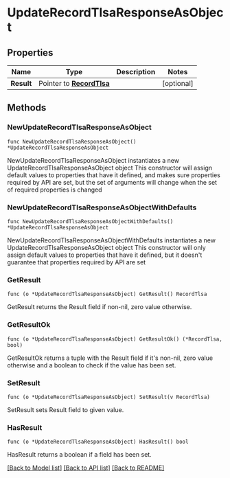 # UpdateRecordTlsaResponseAsObject

## Properties

Name | Type | Description | Notes
------------ | ------------- | ------------- | -------------
**Result** | Pointer to [**RecordTlsa**](RecordTlsa.md) |  | [optional] 

## Methods

### NewUpdateRecordTlsaResponseAsObject

`func NewUpdateRecordTlsaResponseAsObject() *UpdateRecordTlsaResponseAsObject`

NewUpdateRecordTlsaResponseAsObject instantiates a new UpdateRecordTlsaResponseAsObject object
This constructor will assign default values to properties that have it defined,
and makes sure properties required by API are set, but the set of arguments
will change when the set of required properties is changed

### NewUpdateRecordTlsaResponseAsObjectWithDefaults

`func NewUpdateRecordTlsaResponseAsObjectWithDefaults() *UpdateRecordTlsaResponseAsObject`

NewUpdateRecordTlsaResponseAsObjectWithDefaults instantiates a new UpdateRecordTlsaResponseAsObject object
This constructor will only assign default values to properties that have it defined,
but it doesn't guarantee that properties required by API are set

### GetResult

`func (o *UpdateRecordTlsaResponseAsObject) GetResult() RecordTlsa`

GetResult returns the Result field if non-nil, zero value otherwise.

### GetResultOk

`func (o *UpdateRecordTlsaResponseAsObject) GetResultOk() (*RecordTlsa, bool)`

GetResultOk returns a tuple with the Result field if it's non-nil, zero value otherwise
and a boolean to check if the value has been set.

### SetResult

`func (o *UpdateRecordTlsaResponseAsObject) SetResult(v RecordTlsa)`

SetResult sets Result field to given value.

### HasResult

`func (o *UpdateRecordTlsaResponseAsObject) HasResult() bool`

HasResult returns a boolean if a field has been set.


[[Back to Model list]](../README.md#documentation-for-models) [[Back to API list]](../README.md#documentation-for-api-endpoints) [[Back to README]](../README.md)


